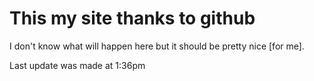 # This my site thanks to github

I don't know what will happen here but it should be pretty nice [for me].

Last update was made at 1:36pm